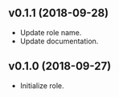 ## v0.1.1 (2018-09-28)

* Update role name.
* Update documentation.

## v0.1.0 (2018-09-27)

* Initialize role.
